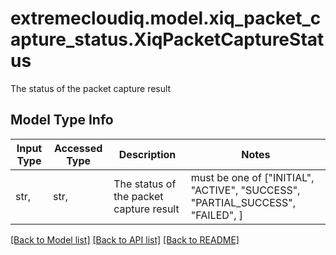 # extremecloudiq.model.xiq_packet_capture_status.XiqPacketCaptureStatus

The status of the packet capture result

## Model Type Info
Input Type | Accessed Type | Description | Notes
------------ | ------------- | ------------- | -------------
str,  | str,  | The status of the packet capture result | must be one of ["INITIAL", "ACTIVE", "SUCCESS", "PARTIAL_SUCCESS", "FAILED", ] 

[[Back to Model list]](../../README.md#documentation-for-models) [[Back to API list]](../../README.md#documentation-for-api-endpoints) [[Back to README]](../../README.md)


